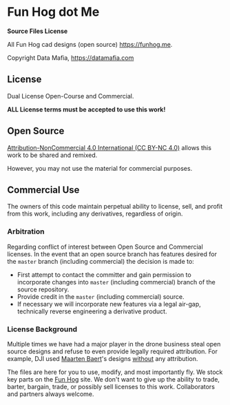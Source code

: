 # Fun Hog dot Me

**Source Files License**

All Fun Hog cad designs (open source) https://funhog.me.  

Copyright Data Mafia, https://datamafia.com

## License

Dual License Open-Course and Commercial. 

**ALL License terms must be accepted to use this work!**

## Open Source

[Attribution-NonCommercial 4.0 International (CC BY-NC 4.0)](https://creativecommons.org/licenses/by-nc/4.0/) allows this work to be shared and remixed.  

However, you may not use the material for commercial purposes. 

## Commercial Use

The owners of this code maintain perpetual ability to license, sell, and profit from this work, including any derivatives, regardless of origin.

### Arbitration

Regarding conflict of interest between Open Source and Commercial licenses.  In the event that an open source branch has features desired for the `master` branch (including commercial) the decision is made to:

* First attempt to contact the committer and gain permission to incorporate changes into `master` (including commercial) branch of the source repository.
* Provide credit in the `master` (including commercial) source.
* If necessary we will incorporate new features via a legal air-gap, technically reverse engineering a derivative product.

### License Background

Multiple times we have had a major player in the drone business steal open source designs and refuse to even provide legally required attribution.  For example, DJI used [Maarten Baert](https://www.maartenbaert.be/quadcopters/antennas/pagoda-antenna/)'s designs [without](https://store.dji.com/product/dji-goggles-racing-edition-pagoda-antenna-sma-interface) any attribution. 

The files are here for you to use, modify, and most importantly fly. We stock key parts on the [Fun Hog](https://finhog.me) site.  We don't want to give up the ability to trade, barter, bargain, trade, or possibly sell licenses to this work.  Collaborators and partners always welcome.

